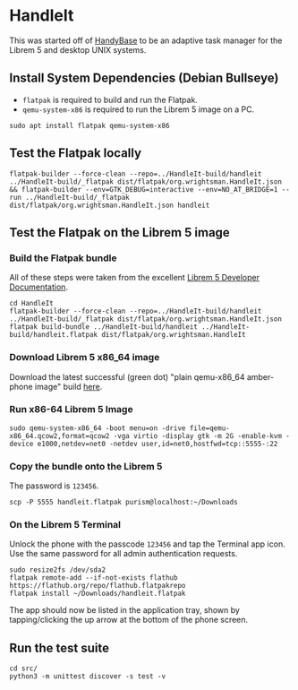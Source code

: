 # HandleIt

This was started off of [HandyBase](https://github.com/twrightsman/HandyBase) to be an adaptive task manager for the Librem 5 and desktop UNIX systems.

## Install System Dependencies (Debian Bullseye)

- `flatpak` is required to build and run the Flatpak.
- `qemu-system-x86` is required to run the Librem 5 image on a PC.

```
sudo apt install flatpak qemu-system-x86
```

## Test the Flatpak locally

`flatpak-builder --force-clean --repo=../HandleIt-build/handleit ../HandleIt-build/_flatpak dist/flatpak/org.wrightsman.HandleIt.json && flatpak-builder --env=GTK_DEBUG=interactive --env=NO_AT_BRIDGE=1 --run ../HandleIt-build/_flatpak dist/flatpak/org.wrightsman.HandleIt.json handleit`

## Test the Flatpak on the Librem 5 image

### Build the Flatpak bundle

All of these steps were taken from the excellent [Librem 5 Developer Documentation](https://developer.puri.sm/Librem5/index.html).

```
cd HandleIt
flatpak-builder --force-clean --repo=../HandleIt-build/handleit ../HandleIt-build/_flatpak dist/flatpak/org.wrightsman.HandleIt.json
flatpak build-bundle ../HandleIt-build/handleit ../HandleIt-build/handleit.flatpak dist/flatpak/org.wrightsman.HandleIt
```

### Download Librem 5 x86\_64 image

Download the latest successful (green dot) "plain qemu-x86_64 amber-phone image" build [here](https://arm01.puri.sm/job/Images/job/Image%20Build).

### Run x86-64 Librem 5 Image

`sudo qemu-system-x86_64 -boot menu=on -drive file=qemu-x86_64.qcow2,format=qcow2 -vga virtio -display gtk -m 2G -enable-kvm -device e1000,netdev=net0 -netdev user,id=net0,hostfwd=tcp::5555-:22`

### Copy the bundle onto the Librem 5

The password is `123456`.

`scp -P 5555 handleit.flatpak purism@localhost:~/Downloads`

### On the Librem 5 Terminal

Unlock the phone with the passcode `123456` and tap the Terminal app icon.
Use the same password for all admin authentication requests.

```
sudo resize2fs /dev/sda2
flatpak remote-add --if-not-exists flathub https://flathub.org/repo/flathub.flatpakrepo
flatpak install ~/Downloads/handleit.flatpak
```

The app should now be listed in the application tray, shown by tapping/clicking the up arrow at the bottom of the phone screen.

## Run the test suite

```
cd src/
python3 -m unittest discover -s test -v
```
